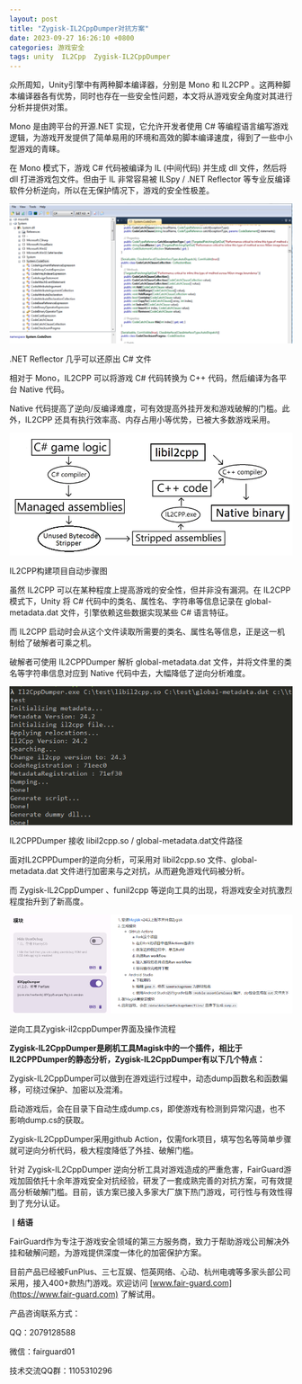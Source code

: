 ```yaml
---
layout: post
title: "Zygisk-IL2CppDumper对抗方案"
date: 2023-09-27 16:26:10 +0800
categories: 游戏安全
tags: unity  IL2Cpp  Zygisk-IL2CppDumper
---
```


众所周知，Unity引擎中有两种脚本编译器，分别是 Mono 和 IL2CPP 。这两种脚本编译器各有优势，同时也存在一些安全性问题，本文将从游戏安全角度对其进行分析并提供对策。<!-- more -->  

Mono 是由跨平台的开源.NET 实现，它允许开发者使用 C# 等编程语言编写游戏逻辑，为游戏开发提供了简单易用的环境和高效的脚本编译速度，得到了一些中小型游戏的青睐。  

在 Mono 模式下，游戏 C# 代码被编译为 IL (中间代码) 并生成 dll 文件，然后将 dll 打进游戏包文件。但由于 IL 非常容易被 ILSpy / .NET Reflector 等专业反编译软件分析逆向，所以在无保护情况下，游戏的安全性极差。  

![315_21](/assets/res/202103/NETReflector还原出C文件.png)  

.NET Reflector 几乎可以还原出 C# 文件  

相对于 Mono，IL2CPP 可以将游戏 C# 代码转换为 C++ 代码，然后编译为各平台 Native 代码。  

Native 代码提高了逆向/反编译难度，可有效提高外挂开发和游戏破解的门槛。此外，IL2CPP 还具有执行效率高、内存占用小等优势，已被大多数游戏采用。  

![315_21](/assets/res/202103/IL2CPP构建项目自动步骤图.png)  

IL2CPP构建项目自动步骤图  

虽然 IL2CPP 可以在某种程度上提高游戏的安全性，但并非没有漏洞。在 IL2CPP 模式下，Unity 将 C# 代码中的类名、属性名、字符串等信息记录在 global-metadata.dat 文件，引擎依赖这些数据实现某些 C# 语言特征。  

而 IL2CPP 启动时会从这个文件读取所需要的类名、属性名等信息，正是这一机制给了破解者可乘之机。  

破解者可使用 IL2CPPDumper 解析 global-metadata.dat 文件，并将文件里的类名等字符串信息对应到 Native 代码中去，大幅降低了逆向分析难度。  

![315_21](/assets/res/202103/IL2CPPDumper接收路径.png)  

IL2CPPDumper 接收 libil2cpp.so / global-metadata.dat文件路径  

面对IL2CPPDumper的逆向分析，可采用对 libil2cpp.so 文件、global-metadata.dat 文件进行加密来与之对抗，从而避免游戏代码被分析。  


而 Zygisk-IL2CppDumper 、funil2cpp 等逆向工具的出现，将游戏安全对抗激烈程度抬升到了新高度。  

![315_21](/assets/res/202103/Zygisk-il2cppDumper界面及操作流程1.png)  

逆向工具Zygisk-il2cppDumper界面及操作流程  

**Zygisk-IL2CppDumper是刷机工具Magisk中的一个插件，相比于IL2CPPDumper的静态分析，Zygisk-IL2CppDumper有以下几个特点：**  

Zygisk-IL2CppDumper可以做到在游戏运行过程中，动态dump函数名和函数偏移，可绕过保护、加密以及混淆。  

启动游戏后，会在目录下自动生成dump.cs，即使游戏有检测到异常闪退，也不影响dump.cs的获取。  

Zygisk-IL2CppDumper采用github Action，仅需fork项目，填写包名等简单步骤就可逆向分析代码，极大程度降低了外挂、破解门槛。  

针对 Zygisk-IL2CppDumper 逆向分析工具对游戏造成的严重危害，FairGuard游戏加固依托十余年游戏安全对抗经验，研发了一套成熟完善的对抗方案，可有效提高分析破解门槛。目前，该方案已接入多家大厂旗下热门游戏，可行性与有效性得到了充分认证。  

**丨结语**  

FairGuard作为专注于游戏安全领域的第三方服务商，致力于帮助游戏公司解决外挂和破解问题，为游戏提供深度一体化的加密保护方案。  

目前产品已经被FunPlus、三七互娱、恺英网络、心动、杭州电魂等多家头部公司采用，接入400+款热门游戏。欢迎访问 [www.fair-guard.com](https://www.fair-guard.com) 了解试用。    

产品咨询联系方式：  

QQ：2079128588  

微信：fairguard01  

技术交流QQ群：1105310296  
